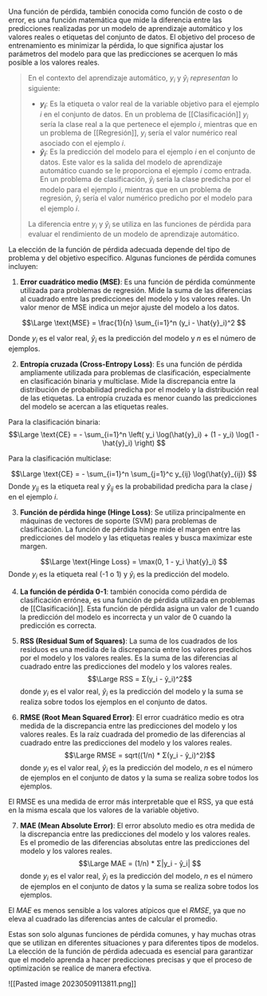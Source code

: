 Una función de pérdida, también conocida como función de costo o de error, es una función matemática que mide la diferencia entre las predicciones realizadas por un modelo de aprendizaje automático y los valores reales o etiquetas del conjunto de datos. El objetivo del proceso de entrenamiento es minimizar la pérdida, lo que significa ajustar los parámetros del modelo para que las predicciones se acerquen lo más posible a los valores reales.

> En el contexto del aprendizaje automático, $y_i$ y $ŷ_i$ $representan$ lo siguiente:
> -   **$y_i$**: Es la etiqueta o valor real de la variable objetivo para el ejemplo $i$ en el conjunto de datos. En un problema de [[Clasificación]] $y_i$ sería la clase real a la que pertenece el ejemplo $i$, mientras que en un problema de [[Regresión]], $y_i$ sería el valor numérico real asociado con el ejemplo $i$.
> -   **$ŷ_i$**: Es la predicción del modelo para el ejemplo $i$ en el conjunto de datos. Este valor es la salida del modelo de aprendizaje automático cuando se le proporciona el ejemplo $i$ como entrada. En un problema de clasificación, $ŷ_i$ sería la clase predicha por el modelo para el ejemplo $i$, mientras que en un problema de regresión, $ŷ_i$ sería el valor numérico predicho por el modelo para el ejemplo $i$.
>
> La diferencia entre $y_i$ y $ŷ_i$ se utiliza en las funciones de pérdida para evaluar el rendimiento de un modelo de aprendizaje automático.

La elección de la función de pérdida adecuada depende del tipo de problema y del objetivo específico. Algunas funciones de pérdida comunes incluyen:

1.  **Error cuadrático medio (MSE)**: Es una función de pérdida comúnmente utilizada para problemas de regresión. Mide la suma de las diferencias al cuadrado entre las predicciones del modelo y los valores reales. Un valor menor de MSE indica un mejor ajuste del modelo a los datos.

$$\Large
\text{MSE} = \frac{1}{n} \sum_{i=1}^n (y_i - \hat{y}_i)^2
$$

Donde $y_i$ es el valor real, $ŷ_i$ es la predicción del modelo y $n$ es el número de ejemplos.

2.  **Entropía cruzada (Cross-Entropy Loss)**: Es una función de pérdida ampliamente utilizada para problemas de clasificación, especialmente en clasificación binaria y multiclase. Mide la discrepancia entre la distribución de probabilidad predicha por el modelo y la distribución real de las etiquetas. La entropía cruzada es menor cuando las predicciones del modelo se acercan a las etiquetas reales.

Para la clasificación binaria: 
$$\Large
	\text{CE} = - \sum_{i=1}^n \left( y_i \log(\hat{y}_i) + (1 - y_i) \log(1 - \hat{y}_i) \right)
$$

Para la clasificación multiclase: 

$$\Large
\text{CE} = - \sum_{i=1}^n \sum_{j=1}^c y_{ij} \log(\hat{y}_{ij})
$$
Donde $y_{ij}$ es la etiqueta real y $ŷ_{ij}$ es la probabilidad predicha para la clase $j$ en el ejemplo $i$.

3.  **Función de pérdida hinge (Hinge Loss)**: Se utiliza principalmente en máquinas de vectores de soporte (SVM) para problemas de clasificación. La función de pérdida hinge mide el margen entre las predicciones del modelo y las etiquetas reales y busca maximizar este margen.

$$\Large
\text{Hinge Loss} = \max(0, 1 - y_i \hat{y}_i)
$$
Donde $y_i$ es la etiqueta real (-1 o 1) y $ŷ_i$ es la predicción del modelo.

4. **La función de pérdida 0-1**: también conocida como pérdida de clasificación errónea, es una función de pérdida utilizada en problemas de [[Clasificación]]. Esta función de pérdida asigna un valor de 1 cuando la predicción del modelo es incorrecta y un valor de 0 cuando la predicción es correcta.
   
5.  **RSS (Residual Sum of Squares)**: La suma de los cuadrados de los residuos es una medida de la discrepancia entre los valores predichos por el modelo y los valores reales. Es la suma de las diferencias al cuadrado entre las predicciones del modelo y los valores reales.   $$\Large RSS = Σ(y_i - ŷ_i)^2$$donde $y_i$ es el valor real, $ŷ_i$ es la predicción del modelo y la suma se realiza sobre todos los ejemplos en el conjunto de datos.
   
6. **RMSE (Root Mean Squared Error)**: El error cuadrático medio es otra medida de la discrepancia entre las predicciones del modelo y los valores reales. Es la raíz cuadrada del promedio de las diferencias al cuadrado entre las predicciones del modelo y los valores reales.
$$\Large RMSE = sqrt((1/n) * Σ(y_i - ŷ_i)^2)$$donde $y_i$ es el valor real, $ŷ_i$ es la predicción del modelo, $n$ es el número de ejemplos en el conjunto de datos y la suma se realiza sobre todos los ejemplos.

El RMSE es una medida de error más interpretable que el RSS, ya que está en la misma escala que los valores de la variable objetivo.

7. **MAE (Mean Absolute Error)**: El error absoluto medio es otra medida de la discrepancia entre las predicciones del modelo y los valores reales. Es el promedio de las diferencias absolutas entre las predicciones del modelo y los valores reales.
$$\Large MAE = (1/n) * Σ|y_i - ŷ_i| $$
donde $y_i$ es el valor real, $ŷ_i$ es la predicción del modelo, $n$ es el número de ejemplos en el conjunto de datos y la suma se realiza sobre todos los ejemplos.

El $MAE$ es menos sensible a los valores atípicos que el $RMSE$, ya que no eleva al cuadrado las diferencias antes de calcular el promedio.

Estas son solo algunas funciones de pérdida comunes, y hay muchas otras que se utilizan en diferentes situaciones y para diferentes tipos de modelos. La elección de la función de pérdida adecuada es esencial para garantizar que el modelo aprenda a hacer predicciones precisas y que el proceso de optimización se realice de manera efectiva.

![[Pasted image 20230509113811.png]]


